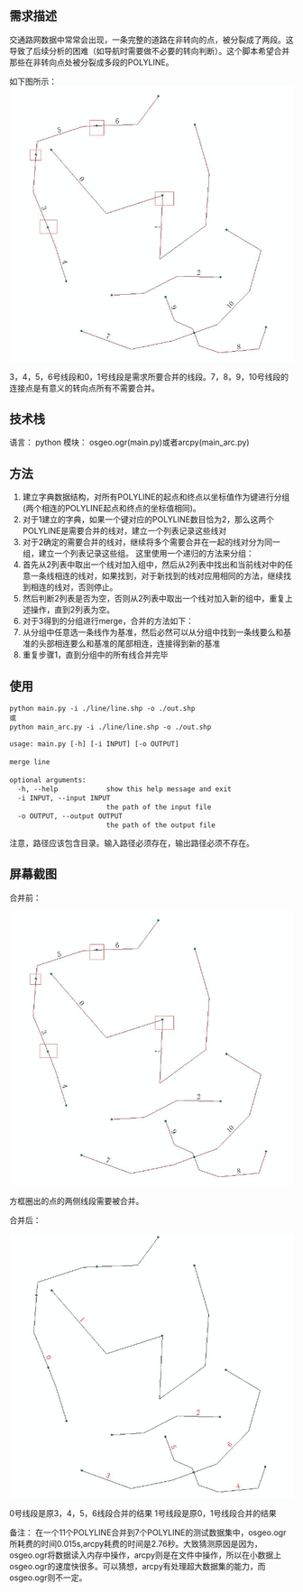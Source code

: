 ## 需求描述

交通路网数据中常常会出现，一条完整的道路在非转向的点，被分裂成了两段。这导致了后续分析的困难（如导航时需要做不必要的转向判断）。这个脚本希望合并那些在非转向点处被分裂成多段的POLYLINE。

如下图所示：
![合并前](https://github.com/zhuang-hao-ming/merge_line/blob/master/screenshot/%E7%A4%BA%E6%84%8F%E8%A6%81%E5%90%88%E5%B9%B6%E7%9A%84%E7%82%B9.jpg)

3，4，5，6号线段和0，1号线段是需求所要合并的线段。7，8，9，10号线段的连接点是有意义的转向点所有不需要合并。

## 技术栈

语言： python
模块： osgeo.ogr(main.py)或者arcpy(main_arc.py)

## 方法

1. 建立字典数据结构，对所有POLYLINE的起点和终点以坐标值作为键进行分组(两个相连的POLYLINE起点和终点的坐标值相同)。
2. 对于1建立的字典，如果一个键对应的POLYLINE数目恰为2，那么这两个POLYLINE是需要合并的线对，建立一个列表记录这些线对
3. 对于2确定的需要合并的线对，继续将多个需要合并在一起的线对分为同一组，建立一个列表记录这些组。
这里使用一个递归的方法来分组：
  1. 首先从2列表中取出一个线对加入组中，然后从2列表中找出和当前线对中的任意一条线相连的线对，如果找到，对于新找到的线对应用相同的方法，继续找到相连的线对，否则停止。
  2. 然后判断2列表是否为空，否则从2列表中取出一个线对加入新的组中，重复上述操作，直到2列表为空。
4. 对于3得到的分组进行merge，合并的方法如下：
  1. 从分组中任意选一条线作为基准，然后必然可以从分组中找到一条线要么和基准的头部相连要么和基准的尾部相连，连接得到新的基准
  2. 重复步骤1，直到分组中的所有线合并完毕


## 使用
```
python main.py -i ./line/line.shp -o ./out.shp
或
python main_arc.py -i ./line/line.shp -o ./out.shp
```

```
usage: main.py [-h] [-i INPUT] [-o OUTPUT]

merge line

optional arguments:
  -h, --help            show this help message and exit
  -i INPUT, --input INPUT
                        the path of the input file
  -o OUTPUT, --output OUTPUT
                        the path of the output file

```

注意，路径应该包含目录。输入路径必须存在，输出路径必须不存在。

## 屏幕截图

合并前：

![合并前](https://github.com/zhuang-hao-ming/merge_line/blob/master/screenshot/%E7%A4%BA%E6%84%8F%E8%A6%81%E5%90%88%E5%B9%B6%E7%9A%84%E7%82%B9.jpg)

方框圈出的点的两侧线段需要被合并。

合并后：

![合并后](https://github.com/zhuang-hao-ming/merge_line/blob/master/screenshot/%E5%90%88%E5%B9%B6%E7%BB%93%E6%9E%9C.jpg)

0号线段是原3，4，5，6线段合并的结果
1号线段是原0，1号线段合并的结果

备注： 在一个11个POLYLINE合并到7个POLYLINE的测试数据集中，osgeo.ogr所耗费的时间0.015s,arcpy耗费的时间是2.76秒。大致猜测原因是因为，osgeo.ogr将数据读入内存中操作，arcpy则是在文件中操作，所以在小数据上osgeo.ogr的速度快很多。可以猜想，arcpy有处理超大数据集的能力，而osgeo.ogr则不一定。